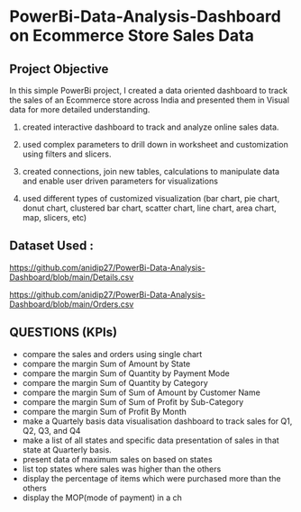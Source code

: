 # PowerBi-Data-Analysis-Dashboard on Ecommerce Store Sales Data 
## Project Objective
In this simple PowerBi project, I created a data oriented dashboard to track the sales of an Ecommerce store across India and presented them in Visual data for more detailed understanding.

1. created interactive dashboard to track and analyze online sales data.

2. used complex parameters to drill down in worksheet and customization using filters and slicers.

3. created connections, join new tables, calculations to manipulate data and enable user driven parameters for visualizations

4. used different types of customized visualization (bar chart, pie chart, donut chart, clustered bar chart, scatter chart, line chart, area chart, map, slicers, etc)

## Dataset Used :

https://github.com/anidip27/PowerBi-Data-Analysis-Dashboard/blob/main/Details.csv

https://github.com/anidip27/PowerBi-Data-Analysis-Dashboard/blob/main/Orders.csv

## QUESTIONS (KPIs)
- compare the sales and orders using single chart
- compare the margin Sum of Amount by State
- compare the margin Sum of Quantity by Payment Mode
- compare the margin  Sum of Quantity by Category
- compare the margin  Sum of Sum of Amount by Customer Name
- compare the margin  Sum of Sum of Profit by Sub-Category
- compare the margin  Sum of Profit By Month
- make a Quartely basis data visualisation dashboard to track sales for Q1, Q2, Q3, and Q4
- make a list of all states and specific data presentation of sales in that state at Quarterly basis.
- present data of maximum sales on based on states
- list top states where sales was higher than the others
- display the percentage of items which were purchased more than the others
- display the MOP(mode of payment) in a ch


